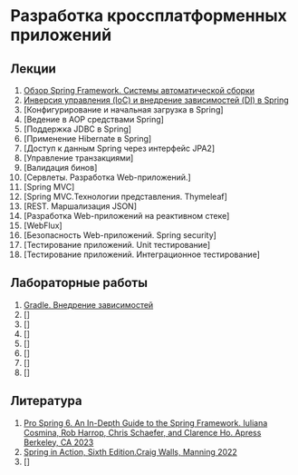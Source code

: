 # Разработка кроссплатформенных приложений

## Лекции

1. [Обзор Spring Framework. Системы автоматической сборки](./les01/README.md)
2. [Инверсия управления (IoC) и внедрение зависимостей (DI) в Spring](./les02/README.md)
3. [Конфигурирование и начальная загрузка в Spring]
4. [Ведение в AOP средствами Spring]
5. [Поддержка JDBC в Spring]
6. [Применение Hibernate в Spring]
7. [Доступ к данным Spring через интерфейс JPA2]
8. [Управление транзакциями]
9. [Валидация бинов]
10. [Сервлеты. Разработка Web-приложений.]
11. [Spring MVC]
12. [Spring MVC.Технологии представления. Thymeleaf]
13. [REST. Маршализация JSON]
14. [Разработка Web-приложений на реактивном стеке]
15. [WebFlux]
16. [Безопасность Web-приложений. Spring security]
17. [Тестирование приложений.  Unit тестирование]
18. [Тестирование приложений. Интеграционное тестирование]

## Лабораторные работы

1. [Gradle. Внедрение зависимостей](./les02/lab.md)
2. []
3. []
4. []
5. []
6. []
7. []
8. []

## Литература

1. [Pro Spring 6. An In-Depth Guide to the Spring Framework. Iuliana Cosmina, Rob Harrop, Chris Schaefer, and Clarence Ho. Apress Berkeley, CA 2023](https://link.springer.com/book/10.1007/978-1-4842-8640-1)
2. [Spring in Action, Sixth Edition.Craig Walls, Manning 2022](https://www.manning.com/books/spring-in-action-sixth-edition)
3. []
